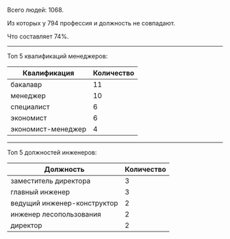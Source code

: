 Всего людей: 1068.

Из которых у 794 профессия и должность не совпадают.

Что составляет 74%.

----
Топ 5 квалификаций менеджеров:

|Квалификация|Количество| 
|---|---|
|бакалавр|11|
|менеджер|10|
|специалист|6|
|экономист|6|
|экономист-менеджер|4|

----
Топ 5 должностей инженеров:

|Должность|Количество| 
|---|---|
|заместитель директора|3|
|главный инженер |3|
|ведущий инженер-конструктор|2|
|инженер лесопользования|2|
|директор|2|